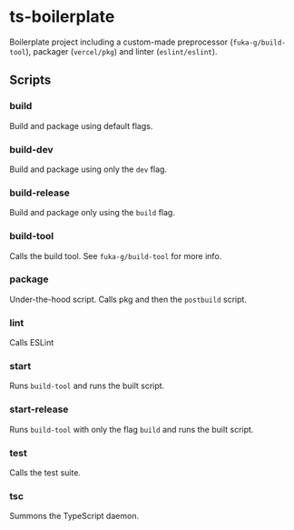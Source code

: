 # ts-boilerplate

Boilerplate project including a custom-made preprocessor (`fuka-g/build-tool`), packager (`vercel/pkg`) and linter (`eslint/eslint`).



## Scripts

### build

Build and package using default flags.

### build-dev

Build and package using only the `dev` flag.

### build-release

Build and package only using the `build` flag.

### build-tool

Calls the build tool. See `fuka-g/build-tool` for more info.

### package

Under-the-hood script. Calls pkg and then the `postbuild` script.

### lint

Calls ESLint

### start

Runs `build-tool` and runs the built script.

### start-release

Runs `build-tool` with only the flag `build` and runs the built script.

### test

Calls the test suite.

### tsc

Summons the TypeScript daemon.